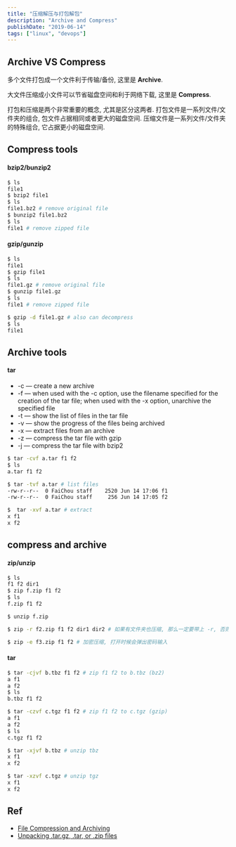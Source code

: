 ```yaml
---
title: "压缩解压与打包解包"
description: "Archive and Compress"
publishDate: "2019-06-14"
tags: ["linux", "devops"]
---
```


## Archive VS Compress

多个文件打包成一个文件利于传输/备份, 这里是 **Archive**.

大文件压缩成小文件可以节省磁盘空间和利于网络下载, 这里是 **Compress**.

打包和压缩是两个非常重要的概念, 尤其是区分这两者.
打包文件是一系列文件/文件夹的组合, 包文件占据相同或者更大的磁盘空间.
压缩文件是一系列文件/文件夹的特殊组合, 它占据更小的磁盘空间.

## Compress tools

#### bzip2/bunzip2

```bash
$ ls
file1
$ bzip2 file1
$ ls
file1.bz2 # remove original file
$ bunzip2 file1.bz2
$ ls
file1 # remove zipped file
```

#### gzip/gunzip

```bash
$ ls
file1
$ gzip file1
$ ls
file1.gz # remove original file
$ gunzip file1.gz
$ ls
file1 # remove zipped file

$ gzip -d file1.gz # also can decompress
$ ls
file1
```

## Archive tools

#### tar

- -c — create a new archive
- -f — when used with the -c option, use the filename specified for the creation of the tar file; when used with the -x option, unarchive the specified file
- -t — show the list of files in the tar file
- -v — show the progress of the files being archived
- -x — extract files from an archive
- -z — compress the tar file with gzip
- -j — compress the tar file with bzip2

```bash
$ tar -cvf a.tar f1 f2
$ ls
a.tar f1 f2

$ tar -tvf a.tar # list files
-rw-r--r--  0 FaiChou staff    2520 Jun 14 17:06 f1
-rw-r--r--  0 FaiChou staff     256 Jun 14 17:05 f2

$  tar -xvf a.tar # extract
x f1
x f2
```


## compress and archive

#### zip/unzip

```bash
$ ls
f1 f2 dir1
$ zip f.zip f1 f2
$ ls
f.zip f1 f2

$ unzip f.zip

$ zip -r f2.zip f1 f2 dir1 dir2 # 如果有文件夹也压缩, 那么一定要带上 -r, 否则文件夹里的文件会丢失

$ zip -e f3.zip f1 f2 # 加密压缩, 打开时候会弹出密码输入
```

#### tar

```bash
$ tar -cjvf b.tbz f1 f2 # zip f1 f2 to b.tbz (bz2)
a f1
a f2
$ ls
b.tbz f1 f2

$ tar -czvf c.tgz f1 f2 # zip f1 f2 to c.tgz (gzip)
a f1
a f2
$ ls
c.tgz f1 f2

$ tar -xjvf b.tbz # unzip tbz
x f1
x f2

$ tar -xzvf c.tgz # unzip tgz
x f1
x f2
```


## Ref

- [File Compression and Archiving](https://access.redhat.com/documentation/en-US/Red_Hat_Enterprise_Linux/4/html/Step_by_Step_Guide/s1-managing-compressing-archiving.html)
- [Unpacking .tar.gz, .tar, or .zip files](http://magma.maths.usyd.edu.au/magma/faq/extract)
